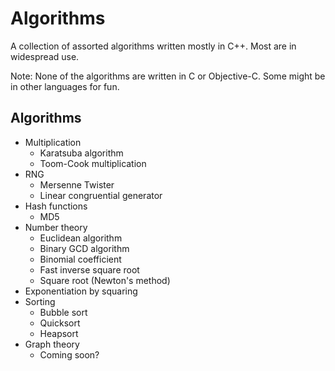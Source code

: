 Algorithms
==========

A collection of assorted algorithms written mostly in C++. Most are in widespread use.

Note: None of the algorithms are written in C or Objective-C. Some might be in other languages for fun.

Algorithms
----------
- Multiplication 
  - Karatsuba algorithm
  - Toom-Cook multiplication
- RNG
  - Mersenne Twister
  - Linear congruential generator
- Hash functions
  - MD5
- Number theory
  - Euclidean algorithm
  - Binary GCD algorithm
  - Binomial coefficient 
  - Fast inverse square root
  - Square root (Newton's method)
- Exponentiation by squaring
- Sorting 
  - Bubble sort
  - Quicksort
  - Heapsort 
- Graph theory
  - Coming soon?


